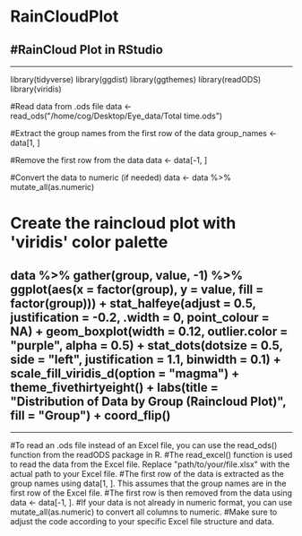 # RainCloudPlot
#RainCloud Plot in RStudio
--------------------------------------------------
--------------------------------------------------
library(tidyverse)
library(ggdist)
library(ggthemes)
library(readODS)
library(viridis)

#Read data from .ods file
data <- read_ods("/home/cog/Desktop/Eye_data/Total time.ods")

#Extract the group names from the first row of the data
group_names <- data[1, ]

#Remove the first row from the data
data <- data[-1, ]

#Convert the data to numeric (if needed)
data <- data %>% mutate_all(as.numeric)

# Create the raincloud plot with 'viridis' color palette
data %>%
  gather(group, value, -1) %>%
  ggplot(aes(x = factor(group), y = value, fill = factor(group))) +
  stat_halfeye(adjust = 0.5, justification = -0.2, .width = 0, point_colour = NA) +
  geom_boxplot(width = 0.12, outlier.color = "purple", alpha = 0.5) +
  stat_dots(dotsize = 0.5, side = "left", justification = 1.1, binwidth = 0.1) +
  scale_fill_viridis_d(option = "magma") +
  theme_fivethirtyeight() +
  labs(title = "Distribution of Data by Group (Raincloud Plot)", fill = "Group") +
  coord_flip()
  ---------------------------------------------------------------------------------------
  ---------------------------------------------------------------------------------------
#To read an .ods file instead of an Excel file, you can use the read_ods() function from the readODS package in R. 
#The read_excel() function is used to read the data from the Excel file. Replace "path/to/your/file.xlsx" with the actual path to your Excel file.
#The first row of the data is extracted as the group names using data[1, ]. This assumes that the group names are in the first row of the Excel file.
#The first row is then removed from the data using data <- data[-1, ].
#If your data is not already in numeric format, you can use mutate_all(as.numeric) to convert all columns to numeric.
#Make sure to adjust the code according to your specific Excel file structure and data.

